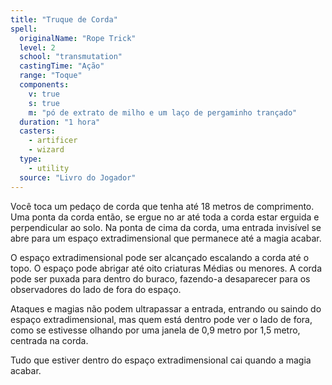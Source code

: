 ```yaml
---
title: "Truque de Corda"
spell:
  originalName: "Rope Trick"
  level: 2
  school: "transmutation"
  castingTime: "Ação"
  range: "Toque"
  components:
    v: true
    s: true
    m: "pó de extrato de milho e um laço de pergaminho trançado"
  duration: "1 hora"
  casters:
    - artificer
    - wizard
  type:
    - utility
  source: "Livro do Jogador"
---
```


Você toca um pedaço de corda que tenha até 18 metros de comprimento. Uma ponta da corda então, se ergue no ar até toda a corda estar erguida e perpendicular ao solo. Na ponta de cima da corda, uma entrada invisível se abre para um espaço extradimensional que permanece até a magia acabar.

O espaço extradimensional pode ser alcançado escalando a corda até o topo. O espaço pode abrigar até oito criaturas Médias ou menores. A corda pode ser puxada para dentro do buraco, fazendo-a desaparecer para os observadores do lado de fora do espaço.

Ataques e magias não podem ultrapassar a entrada, entrando ou saindo do espaço extradimensional, mas quem está dentro pode ver o lado de fora, como se estivesse olhando por uma janela de 0,9 metro por 1,5 metro, centrada na corda.

Tudo que estiver dentro do espaço extradimensional cai quando a magia acabar.
